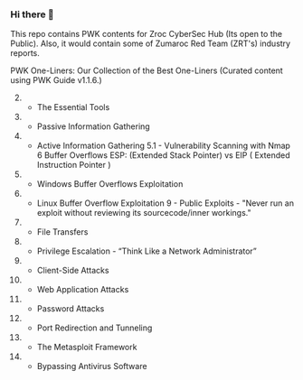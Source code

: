 ### Hi there 👋

This repo contains PWK contents for Zroc CyberSec Hub (Its open to the Public).
Also, it would contain some of Zumaroc Red Team (ZRT's) industry reports.

PWK One-Liners: Our Collection of the Best One-Liners (Curated content using PWK Guide v1.1.6.)

2. - The Essential Tools
3. - Passive Information Gathering
4. - Active Information Gathering
5.1 - Vulnerability Scanning with Nmap
6 Buffer Overflows ESP: (Extended Stack Pointer) vs EIP ( Extended Instruction Pointer )
7. - Windows Buffer Overflows Exploitation
8. - Linux Buffer Overflow Exploitation
9 - Public Exploits - "Never run an exploit without reviewing its sourcecode/inner workings."
10. - File Transfers
11. - Privilege Escalation - “Think Like a Network
Administrator”
12. - Client-Side Attacks
13. - Web Application Attacks
14. - Password Attacks
15. - Port Redirection and Tunneling
16. - The Metasploit Framework
17. - Bypassing Antivirus Software

 
